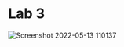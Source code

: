 # Lab 3
![Screenshot 2022-05-13 110137](https://user-images.githubusercontent.com/81466207/168215901-bcb3e1be-e5d3-40ce-af1b-4e2f5a67b022.jpg)

